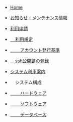 <!-- docs/_sidebar.md -->

* [Home](/)

* [お知らせ・メンテナンス情報](news.md)
* [利用申請](application.md)
* [&nbsp;&nbsp;&nbsp;&nbsp;利用規定](application/use_policy.md)
* [&nbsp;&nbsp;&nbsp;&nbsp;&nbsp;&nbsp;&nbsp;&nbsp;アカウント発行基準](application/criteria.md)
* [&nbsp;&nbsp;&nbsp;&nbsp;ssh公開鍵の登録](application/ssh_public_keys.md)
* [システム利用案内](guide/guide_top.md)
* &nbsp;&nbsp;&nbsp;&nbsp;システム構成
* [&nbsp;&nbsp;&nbsp;&nbsp;&nbsp;&nbsp;&nbsp;&nbsp;ハードウェア](guide/hardware.md)
* [&nbsp;&nbsp;&nbsp;&nbsp;&nbsp;&nbsp;&nbsp;&nbsp;ソフトウェア](guide/software.md)
* [&nbsp;&nbsp;&nbsp;&nbsp;&nbsp;&nbsp;&nbsp;&nbsp;データベース](guide/database.md)
